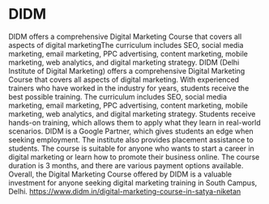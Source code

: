 # DIDM
DIDM offers a comprehensive Digital Marketing Course that covers all aspects of digital marketingThe curriculum includes SEO, social media marketing, email marketing, PPC advertising, content marketing, mobile marketing, web analytics, and digital marketing strategy. 
DIDM (Delhi Institute of Digital Marketing) offers a comprehensive Digital Marketing Course that covers all aspects of digital marketing. With experienced trainers who have worked in the industry for years, students receive the best possible training. The curriculum includes SEO, social media marketing, email marketing, PPC advertising, content marketing, mobile marketing, web analytics, and digital marketing strategy. Students receive hands-on training, which allows them to apply what they learn in real-world scenarios. DIDM is a Google Partner, which gives students an edge when seeking employment. The institute also provides placement assistance to students. The course is suitable for anyone who wants to start a career in digital marketing or learn how to promote their business online. The course duration is 3 months, and there are various payment options available. Overall, the Digital Marketing Course offered by DIDM is a valuable investment for anyone seeking digital marketing training in South Campus, Delhi.
https://www.didm.in/digital-marketing-course-in-satya-niketan
